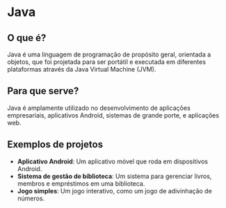 # Java

## O que é?
Java é uma linguagem de programação de propósito geral, orientada a objetos, que foi projetada para ser portátil e executada em diferentes plataformas através da Java Virtual Machine (JVM).

## Para que serve?
Java é amplamente utilizado no desenvolvimento de aplicações empresariais, aplicativos Android, sistemas de grande porte, e aplicações web.

## Exemplos de projetos
- **Aplicativo Android**: Um aplicativo móvel que roda em dispositivos Android.
- **Sistema de gestão de biblioteca**: Um sistema para gerenciar livros, membros e empréstimos em uma biblioteca.
- **Jogo simples**: Um jogo interativo, como um jogo de adivinhação de números.